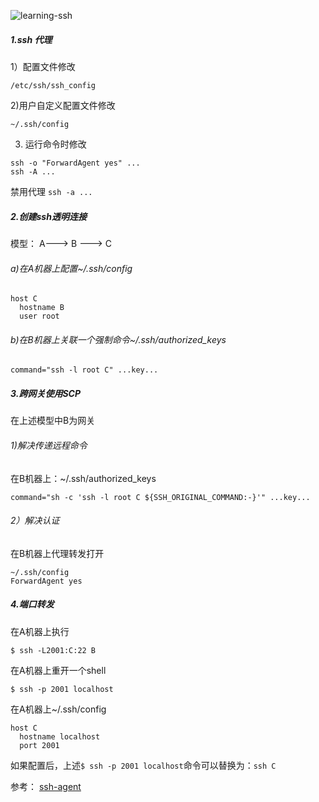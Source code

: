 <!--
author: os4uinfo
head: https://os4u.info/blog/img/sun.png
date: 2017-06-10
title: ssh的一些使用
tags: linux 
images: https://os4u.info/blog/img/sun.png
category: linux
status: publish
summary: ssh学习，本节主要介绍ssh的一些技巧。
-->

![learning-ssh](https://www.os4u.info/blog/linux/images/learning-ssh.png)
##### 1.ssh 代理

1）配置文件修改

```
/etc/ssh/ssh_config
```

2)用户自定义配置文件修改

```
~/.ssh/config
```
3) 运行命令时修改

```
ssh -o "ForwardAgent yes" ...
ssh -A ...
```
禁用代理 `ssh -a ...`

##### 2.创建ssh透明连接

模型： A---> B ---> C

###### a)在A机器上配置~/.ssh/config

```
host C
  hostname B
  user root
```

###### b)在B机器上关联一个强制命令~/.ssh/authorized_keys

```
command="ssh -l root C" ...key...
```

##### 3.跨网关使用SCP

在上述模型中B为网关

###### 1)解决传递远程命令
在B机器上：~/.ssh/authorized_keys
```
command="sh -c 'ssh -l root C ${SSH_ORIGINAL_COMMAND:-}'" ...key...
```
###### 2）解决认证
在B机器上代理转发打开
```
~/.ssh/config
ForwardAgent yes
```

##### 4.端口转发

在A机器上执行

```
$ ssh -L2001:C:22 B
```
在A机器上重开一个shell

```
$ ssh -p 2001 localhost
```

在A机器上~/.ssh/config

```
host C
  hostname localhost
  port 2001
```
如果配置后，上述`$ ssh -p 2001 localhost`命令可以替换为：`ssh C`


参考：
[ssh-agent](http://linux.101hacks.com/unix/ssh-agent/)